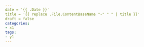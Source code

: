 ```yaml
---
date = '{{ .Date }}'
title = '{{ replace .File.ContentBaseName "-" " " | title }}'
draft = false
categories:
- x1
tags:
- y1
---
```

